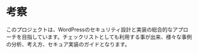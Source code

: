 # 考察

このプロジェクトは、WordPressのセキュリティ設計と実装の総合的なアプローチを目指しています。チェックリストとしても利用する事が出来、様々な事例の分析、考え方、セキュア実装のガイドとなります。
